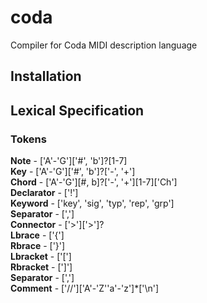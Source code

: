 # coda
Compiler for Coda MIDI description language

## Installation

## Lexical Specification
### Tokens
**Note** - ['A'-'G']['#', 'b']?[1-7] \
**Key** - ['A'-'G']['#', 'b']?['-', '+'] \
**Chord** - ['A'-'G'][#, b]?['-', '+'][1-7]['Ch'] \
**Declarator** - ['!'] \
**Keyword** - ['key', 'sig', 'typ', 'rep', 'grp'] \
**Separator** - [','] \
**Connector** - ['>']['>']? \
**Lbrace** - ['{'] \
**Rbrace** - ['}'] \
**Lbracket** - ['['] \
**Rbracket** - [']'] \
**Separator** - [','] \
**Comment** - ['//']['A'-'Z''a'-'z']*['\n']